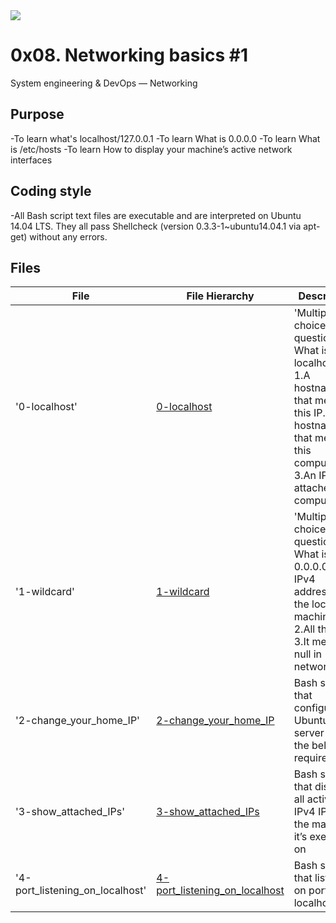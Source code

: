 <img src="https://www.holbertonschool.com/holberton-logo-twitter-card.png">

# 0x08. Networking basics #1
System engineering & DevOps ― Networking

## Purpose
-To learn what's localhost/127.0.0.1
-To learn What is 0.0.0.0
-To learn What is /etc/hosts
-To learn How to display your machine’s active network interfaces

## Coding style
-All Bash script text files are executable and are interpreted on Ubuntu 14.04 LTS. They all pass Shellcheck (version 0.3.3-1~ubuntu14.04.1 via apt-get) without any errors.

## Files
|File| File Hierarchy  | Description 
|---|----|-----
| '0-localhost' | [0-localhost](0-localhost) | 'Multiple choice question': What is localhost? 1.A hostname that means this IP. 2.A hostname that means this computer. 3.An IP attached to a computer.
| '1-wildcard' | [1-wildcard](1-wildcard) | 'Multiple choice question': What is 0.0.0.0? 1.All IPv4 addresses on the local machine. 2.All the IPs. 3.It means null in networking
| '2-change_your_home_IP' | [2-change_your_home_IP](2-change_your_home_IP) | Bash script that configures an Ubuntu server with the below requirements.
| '3-show_attached_IPs' | [3-show_attached_IPs](3-show_attached_IPs) | Bash script that displays all active IPv4 IPs on the machine it’s executed on
| '4-port_listening_on_localhost' | [4-port_listening_on_localhost](4-port_listening_on_localhost) | Bash script that listens on port 98 on localhost.
